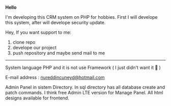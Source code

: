 <b>Hello</b> 

I'm developing this CRM system on PHP for hobbies. First I will develope this system, after will develope security update. 

Hey, If you want support to me:
<ol>
<li>clone repo</li>
<li>develope our project</li>
<li>push repository and maybe send mail to me</li>
</ol>
<hr/>

System language PHP and it is not use Framework ( I just didn't want it &#127773; ) 

E-mail address : nureddincuneyd@hotmail.com

Admin Panel in sistem Directory. In sql directory has all database create and patch commands. I think free Admin LTE version for Manage Panel. All html designs available for frontend.